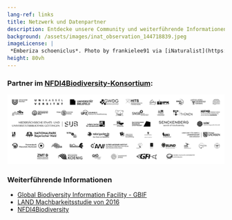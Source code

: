 ```yaml
---
lang-ref: links
title: Netzwerk und Datenpartner
description: Entdecke unsere Community und weiterführende Informationen
background: /assets/images/inat_observation_144718839.jpeg
imageLicense: |
 *Emberiza schoeniclus*. Photo by frankielee91 via [iNaturalist](https://www.inaturalist.org/observations/144718839)
height: 80vh
---
```




### Partner im [NFDI4Biodiversity-Konsortium](https://www.nfdi4biodiversity.org/):
![image](/assets/images/211211_NFDI4Bio_LogoTapete.png)

### Weiterführende Informationen
* [Global Biodiversity Information Facility - GBIF](https://www.gbif.org/)
* [LAND Machbarkeitsstudie von 2016](https://www.ufz.de/index.php?de=40360)
* [NFDI4Biodiversity](https://www.nfdi4biodiversity.org/) 


